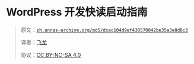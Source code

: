 # WordPress 开发快读启动指南

> 原文：[`zh.annas-archive.org/md5/dcac104d9ef430570842be35a3e8d8c3`](https://zh.annas-archive.org/md5/dcac104d9ef430570842be35a3e8d8c3)
> 
> 译者：[飞龙](https://github.com/wizardforcel)
> 
> 协议：[CC BY-NC-SA 4.0](http://creativecommons.org/licenses/by-nc-sa/4.0/)